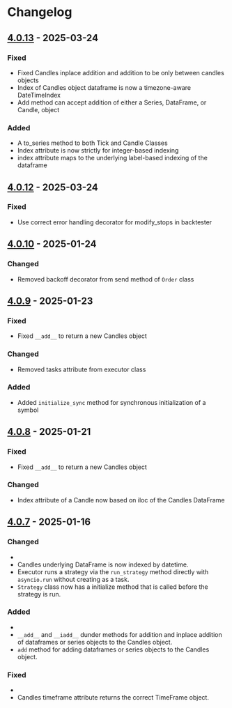 # Changelog

## [4.0.13](https://github.com/Ichinga-Samuel/aiomql/releases/tag/v4.0.12) - 2025-03-24

### Fixed

- Fixed Candles inplace addition and addition to be only between candles objects
- Index of Candles object dataframe is now a timezone-aware DateTimeIndex
- Add method can accept addition of either a Series, DataFrame, or Candle, object

### Added 

- A to_series method to both Tick and Candle Classes
- Index attribute is now strictly for integer-based indexing
- index attribute maps to the underlying label-based indexing of the dataframe

## [4.0.12](https://github.com/Ichinga-Samuel/aiomql/releases/tag/v4.0.12) - 2025-03-24

### Fixed

- Use correct error handling decorator for modify_stops in backtester

## [4.0.10](https://github.com/Ichinga-Samuel/aiomql/releases/tag/v4.0.10) - 2025-01-24

### Changed

- Removed backoff decorator from send method of `Order` class

## [4.0.9](https://github.com/Ichinga-Samuel/aiomql/releases/tag/v4.0.9) - 2025-01-23

### Fixed

- Fixed `__add__` to return a new Candles object

### Changed

- Removed tasks attribute from executor class

### Added

- Added `initialize_sync` method for synchronous initialization of a symbol


## [4.0.8](https://github.com/Ichinga-Samuel/aiomql/releases/tag/v4.0.8) - 2025-01-21

### Fixed

- Fixed `__add__` to return a new Candles object

### Changed

- Index attribute of a Candle now based on iloc of the Candles DataFrame

## [4.0.7](https://github.com/Ichinga-Samuel/aiomql/releases/tag/v4.0.7) - 2025-01-16

### Changed
- 
- Candles underlying DataFrame is now indexed by datetime.
- Executor runs a strategy via the `run_strategy` method directly with `asyncio.run` without creating as a task.
- `Strategy` class now has a initialize method that is called before the strategy is run.

### Added
- 
- `__add__` and `__iadd__` dunder methods for addition and inplace addition of dataframes or series objects to the Candles object.
- `add` method for adding dataframes or series objects to the Candles object.

### Fixed
- 
- Candles timeframe attribute returns the correct TimeFrame object.
